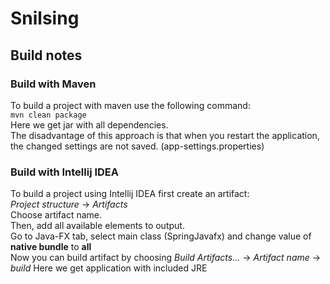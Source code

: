 # Snilsing 

## Build notes

### Build with Maven
To build a project with maven use the following command:<br>
``mvn clean package`` <br>
Here we get jar with all dependencies.<br>
The disadvantage of this approach is that when you restart the application, the changed settings are not saved. (app-settings.properties)     

### Build with Intellij IDEA
To build a project using Intellij IDEA first create an artifact:<br>
*Project structure* -> *Artifacts*<br>
Choose artifact name.<br>
Then, add all available elements to output.<br>
Go to Java-FX tab, select main class (SpringJavafx) and change value of **native bundle**
to **all**<br>
Now you can build artifact by choosing *Build Artifacts...* -> *Artifact name* -> *build* 
Here we get application with included JRE


